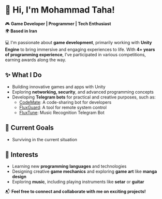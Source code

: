 # 👋 Hi, I'm Mohammad Taha!  
🎮 **Game Developer | Programmer | Tech Enthusiast**  
🌍 **Based in Iran**  

💻 I'm passionate about **game development**, primarily working with **Unity Engine** to bring immersive and engaging experiences to life. With **4+ years of programming experience**, I’ve participated in various competitions, earning awards along the way.  

## ✨ What I Do  
- Building innovative games and apps with Unity  
- Exploring **networking, security**, and advanced programming concepts  
- Developing **Telegram bots** for practical and creative purposes, such as:  
  - [CodeMate](#): A code-sharing bot for developers  
  - [FluxGuard](https://github.com/tahadashti-gd/FluxGuard): A tool for remote system control
  - [FluxTune]("https://github.com/tahadashti-gd/FluxTune"): Music Recognition Telegram Bot

## 🚀 Current Goals  
- Surviving in the current situation

## 🎯 Interests  
- Learning new **programming languages** and technologies  
- Designing creative **game mechanics** and exploring **game art** like **manga design**  
- Exploring **music**, including playing instruments like **setar** or **guitar**  

📬 **Feel free to connect and collaborate with me on exciting projects!**  
